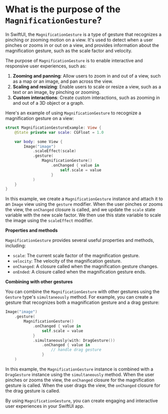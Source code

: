 # What is the purpose of the `MagnificationGesture`?

In SwiftUI, the `MagnificationGesture` is a type of gesture that recognizes a pinching or zooming motion on a view. It's used to detect when a user pinches or zooms in or out on a view, and provides information about the magnification gesture, such as the scale factor and velocity.

The purpose of `MagnificationGesture` is to enable interactive and responsive user experiences, such as:

1. **Zooming and panning**: Allow users to zoom in and out of a view, such as a map or an image, and pan across the view.
2. **Scaling and resizing**: Enable users to scale or resize a view, such as a text or an image, by pinching or zooming.
3. **Custom interactions**: Create custom interactions, such as zooming in and out of a 3D object or a graph.

Here's an example of using `MagnificationGesture` to recognize a magnification gesture on a view:
```swift
struct MagnificationGestureExample: View {
    @State private var scale: CGFloat = 1.0

    var body: some View {
        Image("image")
            .scaleEffect(scale)
            .gesture(
                MagnificationGesture()
                    .onChanged { value in
                        self.scale = value
                    }
            )
    }
}
```
In this example, we create a `MagnificationGesture` instance and attach it to an `Image` view using the `gesture` modifier. When the user pinches or zooms the view, the `onChanged` closure is called, and we update the `scale` state variable with the new scale factor. We then use this state variable to scale the image using the `scaleEffect` modifier.

**Properties and methods**

`MagnificationGesture` provides several useful properties and methods, including:

* `scale`: The current scale factor of the magnification gesture.
* `velocity`: The velocity of the magnification gesture.
* `onChanged`: A closure called when the magnification gesture changes.
* `onEnded`: A closure called when the magnification gesture ends.

**Combining with other gestures**

You can combine the `MagnificationGesture` with other gestures using the `Gesture` type's `simultaneously` method. For example, you can create a gesture that recognizes both a magnification gesture and a drag gesture:
```swift
Image("image")
    .gesture(
        MagnificationGesture()
            .onChanged { value in
                self.scale = value
            }
            .simultaneously(with: DragGesture())
                .onChanged { value in
                    // handle drag gesture
                }
    )
```
In this example, the `MagnificationGesture` instance is combined with a `DragGesture` instance using the `simultaneously` method. When the user pinches or zooms the view, the `onChanged` closure for the magnification gesture is called. When the user drags the view, the `onChanged` closure for the drag gesture is called.

By using `MagnificationGesture`, you can create engaging and interactive user experiences in your SwiftUI app.